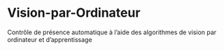 # Vision-par-Ordinateur
Contrôle de présence automatique à l’aide des algorithmes de vision par ordinateur et d’apprentissage

